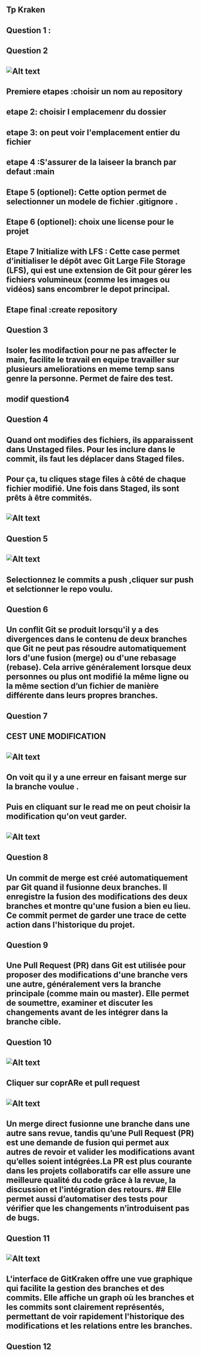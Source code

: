 ## Tp Kraken

## Question 1 :
## 



## Question 2

## ![Alt text](image-1.png)
## Premiere etapes :choisir un nom au repository
## etape 2: choisir l emplacemenr du dossier
## etape 3: on peut voir  l'emplacement entier  du fichier
##  etape 4 :S'assurer de la laiseer la branch par defaut :main
## Etape 5 (optionel): Cette option permet de selectionner un modele de fichier .gitignore .
## Etape 6 (optionel): choix une license pour le projet
## Etape 7  Initialize with LFS : Cette case permet d’initialiser le dépôt avec Git Large File Storage (LFS), qui est une extension de Git pour gérer les fichiers volumineux (comme les images ou vidéos) sans encombrer le depot principal. 
##  Etape final :create repository

## Question 3

## Isoler les modifaction  pour ne pas affecter le main,  facilite le travail en equipe travailler sur plusieurs ameliorations en meme temp sans genre la personne. Permet de faire des test.
## modif question4
## Question 4

## Quand ont  modifies des fichiers, ils apparaissent dans Unstaged files. Pour les inclure dans  le commit, ils  faut les déplacer dans Staged files.
## Pour ça, tu cliques stage files à côté de chaque fichier modifié. Une fois dans Staged, ils sont prêts à être commités.
## ![Alt text](image.png)


## Question 5

## ![Alt text](image-1.png)
## Selectionnez le commits  a push ,cliquer sur push  et selctionner le repo voulu.



## Question 6
## Un conflit Git se produit lorsqu'il y a des divergences dans le contenu de deux branches que Git ne peut pas résoudre automatiquement lors d'une fusion (merge) ou d'une rebasage (rebase). Cela arrive généralement lorsque deux personnes ou plus ont modifié la même ligne ou la même section d’un fichier de manière différente dans leurs propres branches.
## 

## Question 7

## CEST UNE MODIFICATION
## ![Alt text](image-2.png)
## On voit qu il y a une erreur en faisant merge sur la branche voulue .
## Puis en cliquant sur le read me on peut choisir la modification qu'on veut garder.
## ![Alt text](image-3.png)

## Question 8
## Un commit de merge est créé automatiquement par Git quand il fusionne deux branches. Il enregistre la fusion des modifications des deux branches et montre qu'une fusion a bien eu lieu. Ce commit permet de garder une trace de cette action dans l'historique du projet.

## Question 9

## Une Pull Request (PR) dans Git est utilisée pour proposer des modifications d'une branche vers une autre, généralement vers la branche principale (comme main ou master). Elle permet de soumettre, examiner et discuter les changements avant de les intégrer dans la branche cible.
## Question 10
## ![Alt text](image-3.png)
## Cliquer sur coprARe et pull request
## ![Alt text](image-2.png)
## Un merge direct fusionne une branche dans une autre sans revue, tandis qu’une Pull Request (PR) est une demande de fusion qui permet aux autres de revoir et valider les modifications avant qu’elles soient intégrées.La PR est plus courante dans les projets collaboratifs car elle assure une meilleure qualité du code grâce à la revue, la discussion et l'intégration des retours. ## Elle permet aussi d’automatiser des tests pour vérifier que les changements n’introduisent pas de bugs.

## Question 11
## ![Alt text](image-4.png)
## L'interface de GitKraken offre une vue graphique qui facilite la gestion des branches et des commits. Elle affiche un graph où les branches et les commits sont clairement représentés, permettant de voir rapidement l'historique des modifications et les relations entre les branches.

## Question 12 







